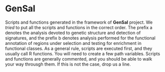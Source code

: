 # GenSal
Scripts and functions generated in the framework of **GenSal** project.
We *tried* to put all the scripts and functions in the correct order.
The prefix a denotes the analysis devoted to genetic structure and detection of signatures, and the prefix b denotes analysis performed for the functional annotation of regions under selection and testing for enrichment in functional classes.
As a general rule, scripts are executed first, and they usually call R functions.
You will need to create a few path variables.
Scripts and functions are generally commented, and you should be able to walk your way throusgh them. 
If this is not the case, drop us a line.
